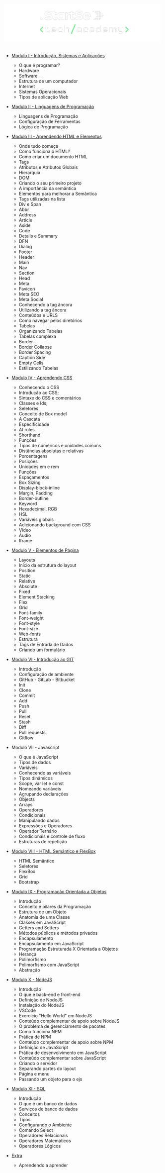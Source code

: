 <div align="center">
    <img src="startse.png" alt="logo">
</div><br>

- [Modulo I - Introdução, Sistemas e Aplicações](/docs/modulo-01)
  - O que é programar?
  - Hardware
  - Software
  - Estrutura de um computador
  - Internet
  - Sistemas Operacionais
  - Tipos de aplicação Web

- [Modulo II - Linguagens de Programação](/docs/modulo-02)
    - Linguagens de Programação
    - Configuração de Ferramentas
    - Lógica de Programação

- [Modulo III - Aprendendo HTML e Elementos](/docs/modulo-03)
    - Onde tudo começa
    - Como funciona o HTML?
    - Como criar um documento HTML
    - Tags
    - Atributos e Atributos Globais
    - Hierarquia
    - DOM
    - Criando o seu primeiro projeto
    - A importância da semântica
    - Elementos para melhorar a Semântica
    - Tags utilizadas na lista
    - Div e Span
    - Abbr
    - Address
    - Article
    - Aside
    - Code
    - Details e Summary
    - DFN
    - Dialog
    - Footer
    - Header
    - Main
    - Nav
    - Section
    - Head
    - Meta
    - Favicon
    - Meta SEO
    - Meta Social
    - Conhecendo a tag âncora
    - Utilizando a tag âncora
    - Conteúdos e URLS
    - Como navegar pelos diretórios
    - Tabelas
    - Organizando Tabelas
    - Tabelas complexa
    - Border
    - Border Collapse
    - Border Spacing
    - Caption Side
    - Empty Cells
    - Estilizando Tabelas


- [Modulo IV - Aprendendo CSS](/docs/modulo-04)
    - Conhecendo o CSS
    - Introdução ao CSS;
    - Sintaxe do CSS e comentários
    - Classes e Ids;
    - Seletores
    - Conceito de Box model
    - A Cascata
    - Especificidade
    - At rules
    - Shorthand
    - Funções
    - Tipos de numéricos e unidades comuns
    - Distâncias absolutas e relativas
    - Porcentagens
    - Posições
    - Unidades em e rem
    - Funções
    - Espaçamentos
    - Box Sizing
    - Display-block-inline
    - Margin, Padding
    - Border-outline
    - Keyword
    - Hexadecimal, RGB
    - HSL
    - Variáveis globais
    - Adicionando background com CSS
    - Vídeo
    - Áudio
    - Iframe

- [Modulo V - Elementos de Página](/docs/modulo-05)
    - Layouts
    - Início da estrutura do layout
    - Position
    - Static
    - Relative
    - Absolute
    - Fixed
    - Element Stacking
    - Flex
    - Grid
    - Font-family
    - Font-weight
    - Font-style
    - Font-size
    - Web-fonts
    - Estrutura
    - Tags de Entrada de Dados
    - Criando um formulário

- [Modulo VI - Introdução ao GIT](/docs/modulo-06)
    - Introdução
    - Configuração de ambiente
    - GitHub - GitLab - Bitbucket
    - Init
    - Clone
    - Commit
    - Add
    - Push
    - Pull
    - Reset
    - Stash
    - Diff
    - Pull requests
    - Gitflow

- Modulo VII - Javascript
    - O que é JavaScript
    - Tipos de dados
    - Variáveis
    - Conhecendo as variáveis
    - Tipos dinâmicos
    - Scope, var let e const
    - Nomeando variáveis
    - Agrupando declarações
    - Objects
    - Arrays
    - Operadores
    - Condicionais
    - Manipulando dados
    - Expressões e Operadores
    - Operador Ternário
    - Condicionais e controle de fluxo
    - Estruturas de repetição

- [Modulo VIII - HTML Semântico e FlexBox](/docs/modulo-08)
    - HTML Semântico
    - Seletores
    - FlexBox
    - Grid
    - Bootstrap

- [Modulo IX - Programação Orientada a Objetos](/docs/modulo-09)
    - Introdução
    - Conceito e pilares da Programação
    - Estrutura de um Objeto
    - Anatomia de uma Classe
    - Classes em JavaScript
    - Getters and Setters
    - Métodos públicos e métodos privados
    - Encapsulamento
    - Encapsulamento em JavaScript
    - Programação Estruturada X Orientada a Objetos
    - Herança
    - Polimorfismo
    - Polimorfismo com JavaScript
    - Abstração

- [Modulo X - NodeJS](/docs/modulo-10)
    - Introdução
    - O que é back-end e front-end
    - Definição de NodeJS
    - Instalação do NodeJS
    - VSCode
    - Exercício "Hello World" em NodeJS
    - Conteúdo complementar de apoio sobre NodeJS
    - O problema de gerenciamento de pacotes
    - Como funciona NPM
    - Prática de NPM
    - Conteúdo complementar de apoio sobre NPM
    - Definição de JavaScript
    - Prática de desenvolvimento em JavaScript
    - Conteúdo complementar sobre JavaScript
    - Criando o servidor
    - Separando partes do layout
    - Página e menu
    - Passando um objeto para o ejs

- [Modulo XI - SQL](/docs/modulo-11)
    - Introdução
    - O que é um banco de dados
    - Serviços de banco de dados
    - Conceitos
    - Tipos
    - Configurando o Ambiente
    - Comando Select
    - Operadores Relacionais
    - Operadores Matemáticos
    - Operadores Lógicos

- [Extra](/docs/extra)
    - Aprendendo a aprender

